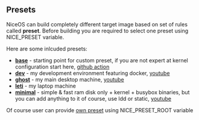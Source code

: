 ## Presets

NiceOS can build completely different target image based on set of rules called __preset__. 
Before building you are required to select one preset using NICE_PRESET variable. 

Here are some inlcuded presets:
- __[base](base/)__ - starting point for custom preset, if you are not expert at kernel configuration start here, [github action](https://github.com/solcloud/NiceOS/actions/workflows/test.yml)
- __[dev](dev/)__ - my development environment featuring docker, [youtube](https://youtu.be/cPaDJTJbgwQ)
- __[ghost](ghost/)__ - my main desktop machine, [youtube](https://youtu.be/SNuNFt7kSIE)
- __[leti](leti/)__ - my laptop machine
- __[minimal](minimal/)__ - simple & fast ram disk only + kernel + busybox binaries, but you can add anything to it of course, use ldd or static, [youtube](https://youtu.be/4CH8b0HnIu8)

Of course user can provide [own preset](https://github.com/solcloud/NiceOS#users-presets) using NICE_PRESET_ROOT variable
